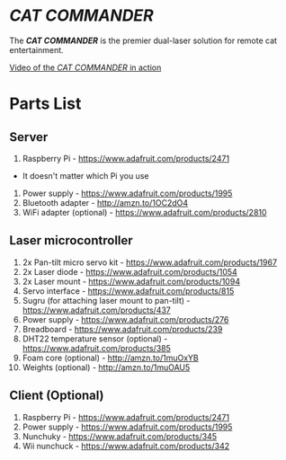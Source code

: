 # *CAT COMMANDER*

The __*CAT COMMANDER*__ is the premier dual-laser solution for remote cat entertainment.

[Video of the *CAT COMMANDER* in action](https://www.instagram.com/p/-St11rOiIf/)

# Parts List

## Server

1. Raspberry Pi - https://www.adafruit.com/products/2471
  * It doesn't matter which Pi you use
1. Power supply - https://www.adafruit.com/products/1995
1. Bluetooth adapter - http://amzn.to/1OC2dO4
1. WiFi adapter (optional) - https://www.adafruit.com/products/2810

## Laser microcontroller

1. 2x Pan-tilt micro servo kit - https://www.adafruit.com/products/1967
1. 2x Laser diode - https://www.adafruit.com/products/1054
1. 2x Laser mount - https://www.adafruit.com/products/1094
1. Servo interface - https://www.adafruit.com/products/815
1. Sugru (for attaching laser mount to pan-tilt) - https://www.adafruit.com/products/437
1. Power supply - https://www.adafruit.com/products/276
1. Breadboard - https://www.adafruit.com/products/239
1. DHT22 temperature sensor (optional) - https://www.adafruit.com/products/385
1. Foam core (optional) - http://amzn.to/1muOxYB
1. Weights (optional) - http://amzn.to/1muOAU5

## Client (Optional)

1. Raspberry Pi - https://www.adafruit.com/products/2471
1. Power supply - https://www.adafruit.com/products/1995
1. Nunchuky - https://www.adafruit.com/products/345
1. Wii nunchuck - https://www.adafruit.com/products/342